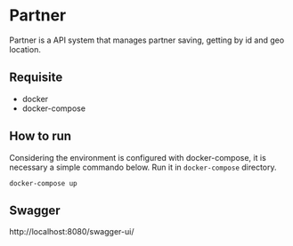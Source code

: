 # Partner

Partner is a API system that manages partner saving, getting by id and geo location.

## Requisite

- docker
- docker-compose

## How to run

Considering the environment is configured with docker-compose, it is necessary a simple commando below.
Run it in `docker-compose` directory.

```shell
docker-compose up
```

## Swagger

http://localhost:8080/swagger-ui/
